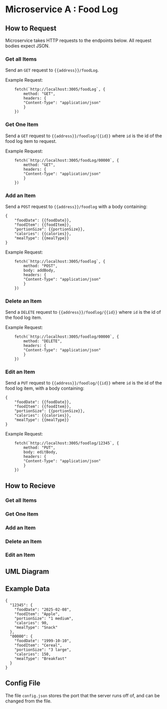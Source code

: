 # Microservice A : Food Log

## How to Request
Microservice takes HTTP requests to the endpoints below.
All request bodies expect JSON.

### Get all Items
Send an `GET` request to `{{address}}/foodLog`.

Example Request:
```
    fetch(`http://localhost:3005/foodLog`, {
        method: "GET",
        headers: {  
        "Content-Type": "application/json"
        }
    })
```

### Get One Item
Send a `GET` request to `{{address}}/foodlog/{{id}}` where `id` is the id of the food log item to request.

Example Request:
```
    fetch(`http://localhost:3005/foodLog/00000`, {
        method: "GET",
        headers: {  
        "Content-Type": "application/json"
        }
    })
```

### Add an Item
Send a `POST` request to `{{address}}/foodlog` with a body containing:
```
{
	"foodDate": {{foodDate}},
	"foodItem": {{foodItem}},
	"portionSize": {{portionSize}},
	"calories": {{calories}},
	"mealType": {{mealType}}
}
```

Example Request:
```
    fetch(`http://localhost:3005/foodlog`, {
        method: "POST",
        body: addBody,
        headers: {  
        "Content-Type": "application/json"
        }
    })
```
### Delete an Item
Send a `DELETE` request to `{{address}}/foodlog/{{id}}` where `id` is the id of the food log item.

Example Request:
```
    fetch(`http://localhost:3005/foodlog/00000`, {
        method: "DELETE",
        headers: {  
        "Content-Type": "application/json"
        }
    })
```

### Edit an Item
Send a `PUT` request to `{{address}}/foodlog/{{id}}` where `id` is the id of the food log item, with a body containing:
```
{
	"foodDate": {{foodDate}},
	"foodItem": {{foodItem}},
	"portionSize": {{portionSize}},
	"calories": {{calories}},
	"mealType": {{mealType}}
}
```

Example Request:
```
    fetch(`http://localhost:3005/foodlog/12345`, {
        method: "PUT",
        body: editBody,
        headers: {  
        "Content-Type": "application/json"
        }
    })
```
## How to Recieve

### Get all Items

### Get One Item

### Add an Item

### Delete an Item

### Edit an Item

## UML Diagram

## Example Data

```
{
  "12345": {
    "foodDate": "2025-02-08",
    "foodItem": "Apple",
    "portionSize": "1 medium",
    "calories": 90,
    "mealType": "Snack"
  },
  "00000": {
    "foodDate": "1999-10-10",
    "foodItem": "Cereal",
    "portionSize": "3 large",
    "calories": 150,
    "mealType": "Breakfast"
  }
}
```
## Config File
The file `config.json` stores the port that the server runs off of, and can be changed from the file.
